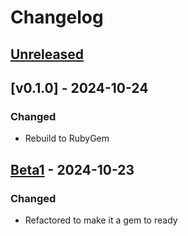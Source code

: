 # Changelog

## [Unreleased]

## [v0.1.0] - 2024-10-24

### Changed
- Rebuild to RubyGem

## [Beta1] - 2024-10-23

### Changed
- Refactored to make it a gem to ready

[unreleased]: https://github.com/olivierlacan/keep-a-changelog/compare/v0.1.0...HEAD
[0.1.0]: https://github.com/tribusonz-2/ruby-ooura_fft/releases/tag/v0.1.0
[Beta1]: https://github.com/tribusonz-2/ruby-ooura_fft/releases/tag/beta1
